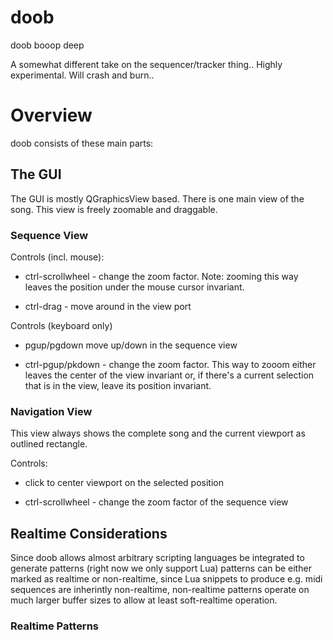 # doob

doob booop deep 

A somewhat different take on the sequencer/tracker thing.. 
Highly experimental. Will crash and burn..

# Overview

doob consists of these main parts:

## The GUI

The GUI is mostly QGraphicsView based. There is one main
view of the song. This view is freely zoomable and
draggable. 

### Sequence View

Controls (incl. mouse):

* ctrl-scrollwheel - change the zoom factor. Note: zooming 
this way leaves the position under the mouse cursor invariant.

* ctrl-drag - move around in the view port


Controls (keyboard only)

* pgup/pgdown move up/down in the sequence view

* ctrl-pgup/pkdown - change the zoom factor. This way to 
zooom either leaves the center of the view invariant or,
if there's a current selection that is in the view, 
leave its position invariant.

### Navigation View

This view always shows the complete song and the current
viewport as outlined rectangle. 

Controls:

* click to center viewport on the selected position

* ctrl-scrollwheel - change the zoom factor of the 
sequence view


## Realtime Considerations

Since doob allows almost arbitrary scripting languages be 
integrated to generate patterns (right now we only 
support Lua) patterns can be either marked as realtime
or non-realtime, since Lua snippets to produce e.g.
midi sequences are inherintly non-realtime, non-realtime
patterns operate on much larger buffer sizes to allow
at least soft-realtime operation.

### Realtime Patterns


